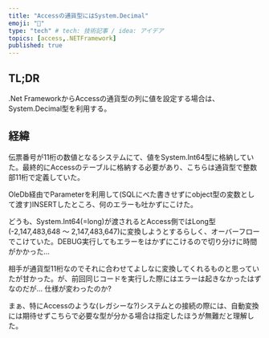 ```yaml
---
title: "Accessの通貨型にはSystem.Decimal"
emoji: "💭"
type: "tech" # tech: 技術記事 / idea: アイデア
topics: [access,.NETFramework]
published: true
---
```

## TL;DR
.Net FrameworkからAccessの通貨型の列に値を設定する場合は、System.Decimal型を利用する。

## 経緯
伝票番号が11桁の数値となるシステムにて、値をSystem.Int64型に格納していた。最終的にAccessのテーブルに格納する必要があり、こちらは通貨型で整数部11桁で定義していた。

OleDb経由でParameterを利用して(SQLにべた書きせずにobject型の変数として渡す)INSERTしたところ、何のエラーも吐かずにこけた。

どうも、System.Int64(=long)が渡されるとAccess側ではLong型(-2,147,483,648 ～ 2,147,483,647)に変換しようとするらしく、オーバーフローでこけていた。DEBUG実行してもエラーをはかずにこけるので切り分けに時間がかかった...

相手が通貨型11桁なのでそれに合わせてよしなに変換してくれるものと思っていたが甘かった。が、前回同じコードを実行した際にはエラーは起きなかったはずなのだが... 仕様が変わったのか?

まぁ、特にAccessのような(レガシーな?)システムとの接続の際には、自動変換には期待せずこちらで必要な型が分かる場合は指定したほうが無難だと理解した。
